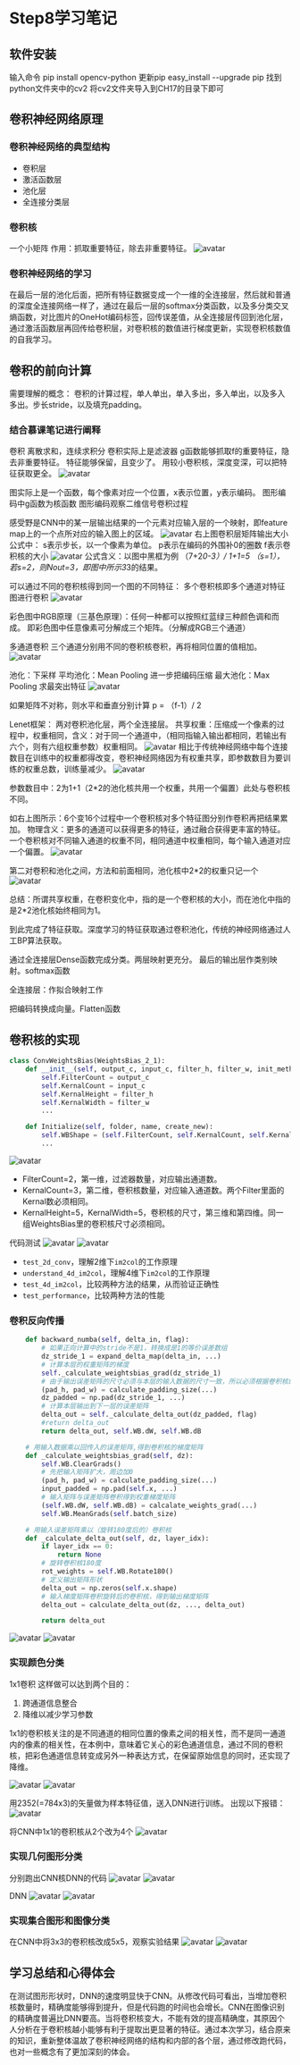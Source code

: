# Step8学习笔记

## 软件安装
输入命令
pip install opencv-python
更新pip
easy_install --upgrade pip
找到python文件夹中的cv2
将cv2文件夹导入到CH17的目录下即可
## 卷积神经网络原理

### 卷积神经网络的典型结构
* 卷积层
* 激活函数层
* 池化层
* 全连接分类层

### 卷积核
一个小矩阵
作用：抓取重要特征，除去非重要特征。
![avatar](https://note.youdao.com/yws/api/personal/file/B0EF090798DD4230A752287A1876D1D3?method=download&shareKey=3941bafeb3c83e0c37df69339ecdd2d3)

### 卷积神经网络的学习
在最后一层的池化后面，把所有特征数据变成一个一维的全连接层，然后就和普通的深度全连接网络一样了，通过在最后一层的softmax分类函数，以及多分类交叉熵函数，对比图片的OneHot编码标签，回传误差值，从全连接层传回到池化层，通过激活函数层再回传给卷积层，对卷积核的数值进行梯度更新，实现卷积核数值的自我学习。

## 卷积的前向计算
需要理解的概念：
卷积的计算过程，单人单出，单入多出，多入单出，以及多入多出。步长stride，以及填充padding。

### 结合慕课笔记进行阐释
卷积
离散求和，连续求积分
卷积实际上是滤波器
g函数能够抓取f的重要特征，隐去非重要特征。
特征能够保留，且变少了。
用较小卷积核，深度变深，可以把特征获取更全。
![avatar](https://note.youdao.com/yws/api/personal/file/E364687477EF428CB84E7B574A26B5E3?method=download&shareKey=beb9d82917a8a35cbe8d71b738dc64cb)

图实际上是一个函数，每个像素对应一个位置，x表示位置，y表示编码。
图形编码中g函数为核函数
图形编码观察二维信号卷积过程

感受野是CNN中的某一层输出结果的一个元素对应输入层的一个映射，即feature map上的一个点所对应的输入图上的区域。
![avatar](https://note.youdao.com/yws/api/personal/file/8F07F68566AE48D49D3F7621C1BE20AB?method=download&shareKey=719d258b3a8b60578e455d167d4311e1)
右上图卷积层矩阵输出大小公式中：
s表示步长，以一个像素为单位。
p表示在编码的外围补0的圈数
f表示卷积核的大小
![avatar](https://note.youdao.com/yws/api/personal/file/1E7ED17BCB9B45618101B71B37235727?method=download&shareKey=9896b18335affdf442d1629bb71280ef)
公式含义：以图中黑框为例
（7+2*0-3）/ 1+1=5 （s=1），若s=2，则Nout=3，即图中所示3*3的结果。

可以通过不同的卷积核得到同一个图的不同特征：
多个卷积核即多个通道对特征图进行卷积
![avatar](https://note.youdao.com/yws/api/personal/file/2A5DCAB10DD744D7AA62F8E2380EB4B7?method=download&shareKey=bf8cc5566d09472885a89bb077d6926b)

彩色图中RGB原理（三基色原理）：任何一种都可以按照红蓝绿三种颜色调和而成。
即彩色图中任意像素可分解成三个矩阵。（分解成RGB三个通道）

多通道卷积
三个通道分别用不同的卷积核卷积，再将相同位置的值相加。
![avatar](https://note.youdao.com/yws/api/personal/file/1744AC2F769E4CAF8CDD2A030C9A1FDD?method=download&shareKey=29758d73914282d5be038bb24e072362)

池化：下采样
平均池化：Mean Pooling 进一步把编码压缩
最大池化：Max Pooling 求最突出特征
![avatar](https://note.youdao.com/yws/api/personal/file/B1EC48D4EEB4451D99585B80ED48F8FE?method=download&shareKey=361a8ff90f934e616be4d051b61338f4)

如果矩阵不对称，则水平和垂直分别计算
p = （f-1）/ 2

Lenet框架：
两对卷积池化层，两个全连接层。
共享权重：压缩成一个像素的过程中，权重相同，含义：对于同一个通道中，（相同指输入输出都相同，若输出有六个，则有六组权重参数）权重相同。
![avatar](https://note.youdao.com/yws/api/personal/file/BEFA05031BF740A69D80A2F6A207002D?method=download&shareKey=c92e5df44f3373e10fdf3108a9a45cf3)
相比于传统神经网络中每个连接数目在训练中的权重都得改变，卷积神经网络因为有权重共享，即参数数目为要训练的权重总数，训练量减少。
![avatar](https://note.youdao.com/yws/api/personal/file/727D1EB5550D44758DE4D9E3AE4C66E8?method=download&shareKey=eaa0bc11c3603eeaeb798413b0e5e179)

参数数目中：2为1+1（2*2的池化核共用一个权重，共用一个偏置）此处与卷积核不同。

如右上图所示：6个变16个过程中一个卷积核对多个特征图分别作卷积再把结果累加。
物理含义：更多的通道可以获得更多的特征，通过融合获得更丰富的特征。
一个卷积核对不同输入通道的权重不同，相同通道中权重相同，每个输入通道对应一个偏置。
![avatar](https://note.youdao.com/yws/api/personal/file/8D8E8CC592AF43F9970A90FDDA54ED96?method=download&shareKey=a966a525f2a9a81ea43f7daee8dc9a7c)

第二对卷积和池化之间，方法和前面相同，池化核中2*2的权重只记一个
![avatar](https://note.youdao.com/yws/api/personal/file/999615C5DCAC4C3D8C85C76CFA08F8C5?method=download&shareKey=0aaa73252a932a80e089b08d8c8512d5)

总结：所谓共享权重，在卷积变化中，指的是一个卷积核的大小，而在池化中指的是2*2池化核始终相同为1。

到此完成了特征获取。深度学习的特征获取通过卷积池化，传统的神经网络通过人工BP算法获取。

通过全连接层Dense函数完成分类。两层映射更充分。
最后的输出层作类别映射。softmax函数

全连接层：作拟合映射工作

把编码转换成向量。Flatten函数

## 卷积核的实现

```Python
class ConvWeightsBias(WeightsBias_2_1):
    def __init__(self, output_c, input_c, filter_h, filter_w, init_method, optimizer_name, eta):
        self.FilterCount = output_c
        self.KernalCount = input_c
        self.KernalHeight = filter_h
        self.KernalWidth = filter_w
        ...

    def Initialize(self, folder, name, create_new):
        self.WBShape = (self.FilterCount, self.KernalCount, self.KernalHeight, self.KernalWidth)        
        ...
```
![avatar](https://note.youdao.com/yws/api/personal/file/0D085B06B37C4CF0B1F77A8E6EC5CEDA?method=download&shareKey=c5a8eb87dc0daf8ba326c98bb7d83fce)
- FilterCount=2，第一维，过滤器数量，对应输出通道数。
- KernalCount=3，第二维，卷积核数量，对应输入通道数。两个Filter里面的Kernal数必须相同。
- KernalHeight=5，KernalWidth=5，卷积核的尺寸，第三维和第四维。同一组WeightsBias里的卷积核尺寸必须相同。

代码测试
![avatar](https://note.youdao.com/yws/api/personal/file/C3158AD6804C43F8B8F840D367FC7EFA?method=download&shareKey=a9f5b0da43b13ef1374eead554392773)
![avatar](https://note.youdao.com/yws/api/personal/file/D1B295A7B7B5491CBA806F7E4BB7AAB4?method=download&shareKey=092293756e1b989014352a2ffa7767b9)
* `test_2d_conv`，理解2维下`im2col`的工作原理
* `understand_4d_im2col`，理解4维下`im2col`的工作原理
* `test_4d_im2col`，比较两种方法的结果，从而验证正确性
* `test_performance`，比较两种方法的性能

### 卷积反向传播
```Python
    def backward_numba(self, delta_in, flag):
        # 如果正向计算中的stride不是1，转换成是1的等价误差数组
        dz_stride_1 = expand_delta_map(delta_in, ...)
        # 计算本层的权重矩阵的梯度
        self._calculate_weightsbias_grad(dz_stride_1)
        # 由于输出误差矩阵的尺寸必须与本层的输入数据的尺寸一致，所以必须根据卷积核的尺寸，调整本层的输入误差矩阵的尺寸
        (pad_h, pad_w) = calculate_padding_size(...)
        dz_padded = np.pad(dz_stride_1, ...)
        # 计算本层输出到下一层的误差矩阵
        delta_out = self._calculate_delta_out(dz_padded, flag)
        #return delta_out
        return delta_out, self.WB.dW, self.WB.dB

    # 用输入数据乘以回传入的误差矩阵,得到卷积核的梯度矩阵
    def _calculate_weightsbias_grad(self, dz):
        self.WB.ClearGrads()
        # 先把输入矩阵扩大，周边加0
        (pad_h, pad_w) = calculate_padding_size(...)
        input_padded = np.pad(self.x, ...)
        # 输入矩阵与误差矩阵卷积得到权重梯度矩阵
        (self.WB.dW, self.WB.dB) = calcalate_weights_grad(...)
        self.WB.MeanGrads(self.batch_size)

    # 用输入误差矩阵乘以（旋转180度后的）卷积核
    def _calculate_delta_out(self, dz, layer_idx):
        if layer_idx == 0:
            return None
        # 旋转卷积核180度
        rot_weights = self.WB.Rotate180()
        # 定义输出矩阵形状
        delta_out = np.zeros(self.x.shape)
        # 输入梯度矩阵卷积旋转后的卷积核，得到输出梯度矩阵
        delta_out = calculate_delta_out(dz, ..., delta_out)

        return delta_out
```
![avatar](https://note.youdao.com/yws/api/personal/file/7AE199E9EBDD40F4831C08AEC59D90B9?method=download&shareKey=7aeb653d0fc2f0106dd74c2f98e5368a)
![avatar](https://note.youdao.com/yws/api/personal/file/0A32D4E5DF214077BB097DE44E9BDFD3?method=download&shareKey=9cb9acbbd4608c09cf10c9194cd7a196)

### 实现颜色分类
1x1卷积
这样做可以达到两个目的：

1. 跨通道信息整合
2. 降维以减少学习参数

1x1的卷积核关注的是不同通道的相同位置的像素之间的相关性，而不是同一通道内的像素的相关性，在本例中，意味着它关心的彩色通道信息，通过不同的卷积核，把彩色通道信息转变成另外一种表达方式，在保留原始信息的同时，还实现了降维。

![avatar](https://note.youdao.com/yws/api/personal/file/80E0E035C9404A29A7501738B3FC388C?method=download&shareKey=b563432d9b594da560e62449b494a191)
![avatar](https://note.youdao.com/yws/api/personal/file/361DEAF808AB4DDF9FE6EE195129F316?method=download&shareKey=3397d4ef262661a59b13edd7229fc950)

用2352(=784x3)的矢量做为样本特征值，送入DNN进行训练。
出现以下报错：
![avatar](https://note.youdao.com/yws/api/personal/file/9AA310D67A2842D1B5D4F25061A14BB5?method=download&shareKey=67bdd764ab624e629bab7098f282fb94)


将CNN中1x1的卷积核从2个改为4个
![avatar](https://note.youdao.com/yws/api/personal/file/A62C782B5A734C04BC333DAE73921BCA?method=download&shareKey=1f65318f8d7e7f900af0e0ef6a5aaa91)

### 实现几何图形分类
分别跑出CNN核DNN的代码
![avatar](https://note.youdao.com/yws/api/personal/file/2A3F0D7940254D9CBDD6F535145FCA33?method=download&shareKey=c7db95e36e00d83bf4aaef4dded8a576)
![avatar](https://note.youdao.com/yws/api/personal/file/A62C782B5A734C04BC333DAE73921BCA?method=download&shareKey=1f65318f8d7e7f900af0e0ef6a5aaa91)

DNN
![avatar](https://note.youdao.com/yws/api/personal/file/5163628BC0E8496E89C84B3CA532145C?method=download&shareKey=49ea144eca0c71140760b82e469192a0)
![avatar](https://note.youdao.com/yws/api/personal/file/5B4ACD8DDE724C50A48296C8FA6FC820?method=download&shareKey=d30ae527750f0d85687d74292ec21c10)

### 实现集合图形和图像分类
在CNN中将3x3的卷积核改成5x5，观察实验结果
![avatar](https://note.youdao.com/yws/api/personal/file/FC015365CE36418A8CF0C3A325220FE6?method=download&shareKey=46aab861fa941ee5bd3fec60d736cf8d)
![avatar](https://note.youdao.com/yws/api/personal/file/79D7342AE95D4349B5EAD9E534D37322?method=download&shareKey=c965d7d7228fd8dd4e03a8c5c3cafc50)

## 学习总结和心得体会
在测试图形形状时，DNN的速度明显快于CNN。从修改代码可看出，当增加卷积核数量时，精确度能够得到提升，但是代码跑的时间也会增长。CNN在图像识别的精确度普遍比DNN要高。当将卷积核变大，不能有效的提高精确度，其原因个人分析在于卷积核越小能够有利于提取出更显著的特征。通过本次学习，结合原来的知识，重新整体温故了卷积神经网络的结构和内部的各个层，通过修改跑代码，也对一些概念有了更加深刻的体会。